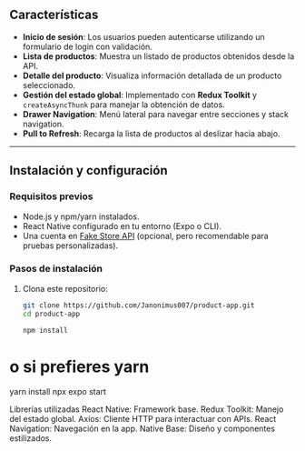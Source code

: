 ## Características

- **Inicio de sesión**: Los usuarios pueden autenticarse utilizando un formulario de login con validación.
- **Lista de productos**: Muestra un listado de productos obtenidos desde la API.
- **Detalle del producto**: Visualiza información detallada de un producto seleccionado.
- **Gestión del estado global**: Implementado con **Redux Toolkit** y `createAsyncThunk` para manejar la obtención de datos.
- **Drawer Navigation**: Menú lateral para navegar entre secciones y stack navigation.
- **Pull to Refresh**: Recarga la lista de productos al deslizar hacia abajo.

---

## Instalación y configuración

### Requisitos previos

- Node.js y npm/yarn instalados.
- React Native configurado en tu entorno (Expo o CLI).
- Una cuenta en [Fake Store API](https://fakestoreapi.com) (opcional, pero recomendable para pruebas personalizadas).

### Pasos de instalación

1. Clona este repositorio:

   ```bash
   git clone https://github.com/Janonimus007/product-app.git
   cd product-app

   npm install
# o si prefieres yarn
yarn install
npx expo start

Librerías utilizadas
React Native: Framework base.
Redux Toolkit: Manejo del estado global.
Axios: Cliente HTTP para interactuar con APIs.
React Navigation: Navegación en la app.
Native Base: Diseño y componentes estilizados.
